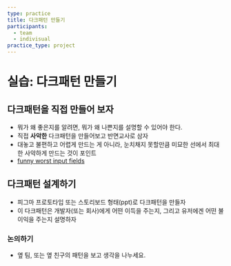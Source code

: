 ```yaml
---
type: practice
title: 다크패턴 만들기
participants:
  - team
  - indivisual
practice_type: project
---
```


# 실습: 다크패턴 만들기

## 다크패턴을 직접 만들어 보자

- 뭐가 왜 좋은지를 알려면, 뭐가 왜 나쁜지를 설명할 수 있어야 한다.
- 직접 **사악한** 다크패턴을 만들어보고 반면교사로 삼자
- 대놓고 불편하고 어렵게 만드는 게 아니라, 눈치채지 못할만큼 미묘한 선에서 최대한 사악하게 만드는 것이 포인트
- [funny worst input fields](https://www.boredpanda.com/funny-worst-input-fields/)

## 다크패턴 설계하기

- 피그마 프로토타입 또는 스토리보드 형태(ppt)로 다크패턴을 만들자
- 이 다크패턴은 개발자(또는 회사)에게 어떤 이득을 주는지, 그리고 유저에겐 어떤 불이익을 주는지 설명하자

### 논의하기

- 옆 팀, 또는 옆 친구의 패턴을 보고 생각을 나누세요.